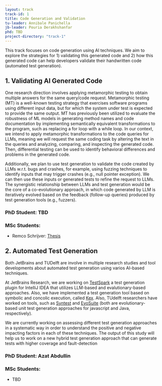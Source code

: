 ```yaml
---
layout: track
track-id: 1
title: Code Generation and Validation
tu-leader: Annibale Panichella
jb-leader: Pouria Derakhshanfar
phd: TBD
project-directory: "track-1"
---
```


This track focuses on code generation using AI techniques. We aim to explore the strategies for 1) validating this generated code and 2) how this generated code can help developers validate their handwritten code (automated test generation).

## 1. Validating AI Generated Code

One research direction involves applying metamorphic testing to obtain multiple answers for the same query/code request. Metamorphic testing (MT) is a well-known testing strategy that exercises software programs using different input data, but for which the system under test is expected to provide the same output. MT has previously been utilized to evaluate the robustness of ML models in generating method names and code documentation by implementing semantically equivalent transformations to the program, such as replacing a for loop with a while loop. In our context, we intend to apply metamorphic transformations to the code queries for LLMs, meaning we will request the same coding task by altering the text in the queries and analyzing, comparing, and inspecting the generated code. Then, differential testing can be used to identify behavioral differences and problems in the generated code.

Additionally, we plan to use test generation to validate the code created by LLMs w.r.t. bugs and crashes, for example, using fuzzing techniques to identify inputs that may trigger crashes (e.g., null pointer exception). We can then use these inputs or generated tests to refine the request to LLMs. The synergistic relationship between LLMs and test generation would be the core of a co-evolutionary approach, in which code generated by LLM is iteratively evolved based on the feedback (follow-up queries) produced by test generation tools (e.g., fuzzers).

### PhD Student: TBD
### MSc Students:
- Remco Schrijver: [Thesis](/projects/track-1/2024-07-08-beyond-acceptance-rates-thesis-remco-schrijver)

## 2. Automated Test Generation
Both JetBrains and TUDelft are involve in multiple research studies and tool developments about automated test generation using varios AI-based techniques.

At JetBrains Research, we are working on [TestSpark](https://plugins.jetbrains.com/plugin/21024-testspark) a test generation plugin for IntelliJ IDEA that utilizes LLM-based and evalutionary-based approaches. Also, we have implemented a test generation tool based on symbolic and concolic execution, called [Kex](https://github.com/vorpal-research/kex). Also, TUdelft researchers have worked on tools, such as [Syntest](https://www.syntest.org) and [EvoSuite](https://www.evosuite.org) (both are evolutionary-based unit test generation approaches for javascript and Java, respectively).

We are currently working on assessing different test generation approaches in a systematic way in order to understand the positive and negative impacting factors in each of these techniques. The output of this study will help us to work on a new hybrid test generation approach that can generate tests with higher coverage and fault-detection

### PhD Student: Azat Abdullin
### MSc Students:
- TBD
